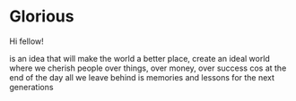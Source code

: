 # Glorious 

Hi fellow!

is an idea that will make the world a better place,
create an ideal world where we cherish people over things, over money, over success 
cos at the end of the day all we leave behind is memories and lessons for the next generations
